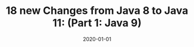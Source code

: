 ---
date: 2020-01-01
title: "18 new Changes from Java 8 to Java 11: (Part 1: Java 9)"
cover: "https://source.unsplash.com/4RWk9AD8U8w/400x300"
categories: 
    - Java
tags:
    - Java
---